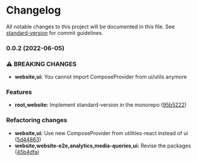 # Changelog

All notable changes to this project will be documented in this file. See [standard-version](https://github.com/conventional-changelog/standard-version) for commit guidelines.

### 0.0.2 (2022-06-05)


### ⚠ BREAKING CHANGES

* **website,ui:** You cannot import ComposeProvider from ui/utils anymore

### Features

* **root,website:** Implement standard-version in the monorepo ([95b5222](https://github.com/movahedan/nx-starter/commit/95b52226cc342ad3c27853110e4a3a72ff6abcff))


### Refactoring changes

* **website,ui:** Use new ComposeProvider from utilities-react instead of ui ([5d44863](https://github.com/movahedan/nx-starter/commit/5d4486386937d51039561cd744eb1b7575cb7d5f))
* **website,website-e2e,analytics,media-queries,ui:** Revise the packages ([45b4dfa](https://github.com/movahedan/nx-starter/commit/45b4dfa4d678ea5dc80146b8d613105129aaebb0))
